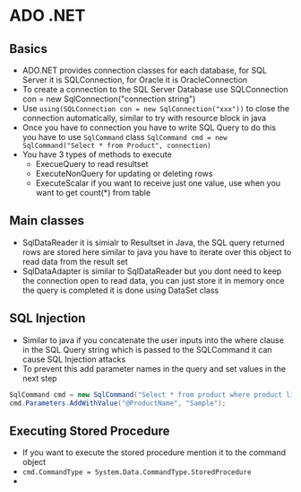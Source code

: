# ADO .NET

## Basics

- ADO.NET provides connection classes for each database, for SQL Server it is SQLConnection, for Oracle it is OracleConnection
- To create a connection to the SQL Server Database use SQLConnection con = new SqlConnection("connection string")
- Use `using(SQLConnection con = new SqlConnection("xxx"))` to close the connection automatically, similar to try with resource block in java
- Once you have to connection you have to write SQL Query to do this you have to use `SqlCommand` class `SqlCommand cmd = new SqlCommand("Select * from Product", connection)`
- You have 3 types of methods to execute 
  - ExecueQuery to read resultset
  - ExecuteNonQuery for updating or deleting rows
  - ExecuteScalar if you want to receive just one value, use when you want to get count(*) from table
## Main classes

- SqlDataReader it is simialr to Resultset in Java, the SQL query returned rows are stored here similar to java you have to iterate over this object to read data from the result set
- SqlDataAdapter is similar to SqlDataReader but you dont need to keep the connection open to read data, you can just store it in memory once the query is completed it is done using DataSet class

## SQL Injection

- Similar to java if you concatenate the user inputs into the where clause in the SQL Query string which is passed to the SQLCommand it can cause SQL Injection attacks
- To prevent this add parameter names in the query and set values in the next step

```csharp
SqlCommand cmd = new SqlCommand("Select * from product where product like @ProductName", connection);
cmd.Parameters.AddWithValue("@ProductName", "Sample");
```

## Executing Stored Procedure

- If you want to execute the stored procedure mention it to the command object
- `cmd.CommandType = System.Data.CommandType.StoredProcedure`
- 